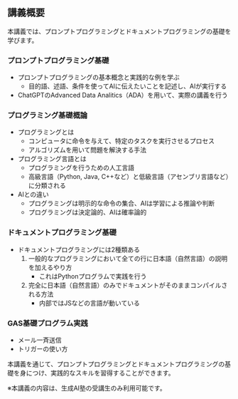
## 講義概要

本講義では、プロンプトプログラミングとドキュメントプログラミングの基礎を学びます。

### プロンプトプログラミング基礎
- プロンプトプログラミングの基本概念と実践的な例を学ぶ
  - 目的語、述語、条件を使ってAIに伝えたいことを記述し、AIが実行する
- ChatGPTのAdvanced Data Analitics（ADA）を用いて、実際の講義を行う

### プログラミング基礎概論
- プログラミングとは
  - コンピュータに命令を与えて、特定のタスクを実行させるプロセス
  - アルゴリズムを用いて問題を解決する手法
- プログラミング言語とは
  - プログラミングを行うための人工言語
  - 高級言語（Python, Java, C++など）と低級言語（アセンブリ言語など）に分類される
- AIとの違い
  - プログラミングは明示的な命令の集合、AIは学習による推論や判断
  - プログラミングは決定論的、AIは確率論的

### ドキュメントプログラミング基礎
- ドキュメントプログラミングには2種類ある
  1. 一般的なプログラミングにおいて全ての行に日本語（自然言語）の説明を加えるやり方
     - これはPythonプログラムで実践を行う
  2. 完全に日本語（自然言語）のみでドキュメントがそのままコンパイルされる方法
     - 内部ではJSなどの言語が動いている

### GAS基礎プログラム実践
- メール一斉送信
- トリガーの使い方

本講義を通じて、プロンプトプログラミングとドキュメントプログラミングの基礎を身につけ、実践的なスキルを習得することができます。

※本講義の内容は、生成AI塾の受講生のみ利用可能です。

